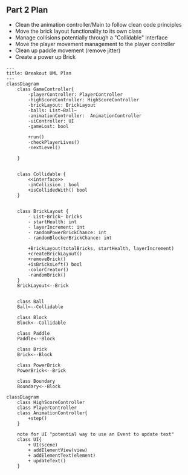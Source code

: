 ## Part 2 Plan
- Clean the animation controller/Main to follow clean code principles
- Move the brick layout functionality to its own class
- Manage collisions potentially through a "Collidable" interface
- Move the player movement management to the player controller
- Clean up paddle movement (remove jitter)
- Create a power up Brick

```mermaid
---
title: Breakout UML Plan
---
classDiagram
    class GameController{
        -playerController: PlayerController 
        -highScoreController: HighScoreController 
        -brickLayout: BrickLayout 
        -balls: List~Ball~
        -animationController:  AnimationController 
        -uiController: UI
        -gameLost: bool
        
        +run()
        -checkPlayerLives()
        -nextLevel()
        
    }

    
    class Collidable {
        <<interface>>
        -inCollision : bool
        +isCollidedWith() bool
    }

    
    class BrickLayout {
        - List~Brick~ bricks
        - startHealth: int
        - layerIncrement: int
        - randomPowerBrickChance: int
        - randomBlockerBrickChance: int

        +BrickLayout(totalBricks, startHealth, layerIncrement)
        +createBrickLayout()
        +removeBrick()
        +isBricksLeft() bool
        -colorCreator()
        -randomBrick()
    }
    BrickLayout<--Brick
    

    class Ball
    Ball<--Collidable

    class Block
    Block<--Collidable

    class Paddle
    Paddle<--Block

    class Brick
    Brick<--Block

    class PowerBrick
    PowerBrick<--Brick

    class Boundary
    Boundary<--Block
```

```mermaid
classDiagram
    class HighScoreController
    class PlayerController
    class AnimationController{
        +step()
    }

    note for UI "potential way to use an Event to update text"
    class UI{
        + UI(scene)
        + addElementView(view)
        + addElementText(element)
        + updateText()
    }
```
